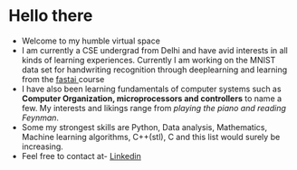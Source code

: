 # Hello there
- Welcome to my humble virtual space 
- I am currently a CSE undergrad from Delhi and have avid interests in all kinds of learning experiences. Currently I am working on the MNIST data set
for handwriting recognition through deeplearning and learning from the <a href = "http://fast.ai"> fastai </a> course
- I have also been learning fundamentals of computer systems such as **Computer Organization, microprocessors and controllers** to name
a few. My interests and likings range from *playing the piano and reading Feynman*.
- Some my strongest skills are Python, Data analysis, Mathematics, Machine learning algorithms, C++(stl), C and this list would surely be increasing.
- Feel free to contact at- <a href = "https://www.linkedin.com/in/harshit-gupta-75b2171b3/"> Linkedin </a> 
